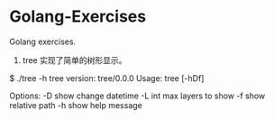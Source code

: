 # Golang-Exercises
Golang exercises.

1. tree 
实现了简单的树形显示。

$ ./tree -h
<current work path>
tree version: tree/0.0.0
Usage: tree [-hDf]
        
Options:
  -D    show change datetime
  -L int
        max layers to show
  -f    show relative path
  -h    show help message
